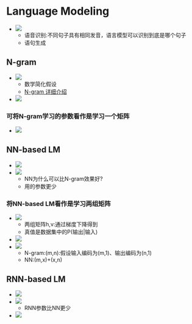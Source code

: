 # Language Modeling
- ![](imgs/Language-Modeling/语言模型.png)
  - 语音识别:不同句子具有相同发音，语言模型可以识别到底是哪个句子
  - 语句生成

## N-gram
- ![](imgs/Language-Modeling/N-gram.png)
  - 数学简化假设
  - [N-gram 详细介绍](https://blog.csdn.net/songbinxu/article/details/80209197)
- ![](imgs/Language-Modeling/Challenge_of_N-gram.png)
### 可将N-gram学习的参数看作是学习一个矩阵
- ![](N-imgs/Language-Modeling/N-gram%20Matrix.png)

## NN-based LM
- ![](imgs/Language-Modeling/NN-based_LM_training.png)
- ![](imgs/Language-Modeling/NN-based_LM_predict.png)
  - NN为什么可以比N-gram效果好?
  - 用的参数更少
### 将NN-based LM看作是学习两组矩阵
- ![](imgs/Language-Modeling/NN-based%20LM%20Matrix.png)
  - 两组矩阵h,v:通过梯度下降得到
  - 真值是数据集中的P(输出|输入)
- ![](N-imgs/Language-Modeling/N-gram%20Matrix.png)
- ![](imgs/Language-Modeling/NN_LM.png)
  - N-gram:(m,n):假设输入编码为(m,1)、输出编码为(n,1)
  - NN:(m,x)+(x,n)

## RNN-based LM
- ![](imgs/Language-Modeling/RNN_based_LM.png)
- ![](imgs/Language-Modeling/RNN-Based_LM.png)
  - RNN参数比NN更少
- ![](imgs/Language-Modeling/RNN-based%20LM_training.png)